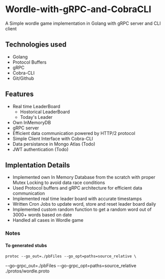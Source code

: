 # Wordle-with-gRPC-and-CobraCLI

A Simple wordle game implementation in Golang with gRPC server and CLI client
## Technologies used
- Golang
- Protocol Buffers
- gRPC
- Cobra-CLI
- Git/Github
## Features
- Real time LeaderBoard
    - Hostorical LeaderBoard
    - Today's Leader
- Own InMemoryDB
- gRPC server
- Efficient data communication powered by HTTP/2 protocol
- Simple Client Interface with Cobra-CLI
- Data persistance in Mongo Atlas (Todo)
- JWT authentication (Todo)

## Implentation Details

- Implemented own In Memory Database from the scratch with proper Mutex Locking to avoid data race conditions
- Used Protocol buffers and gRPC architecture for efficient data communication
- Implemented real time leader board with accurate timestamps
- Written Cron Jobs to update word, store and reset leader board daily
- Implemented custom random function to get a random word out of 3000+ words based on date
- Handled all cases in Wordle game

### Notes
#### To generated stubs
    protoc --go_out=./pbFiles --go_opt=paths=source_relative \
   --go-grpc_out=./pbFiles --go-grpc_opt=paths=source_relative \
   ./protos/wordle.proto
